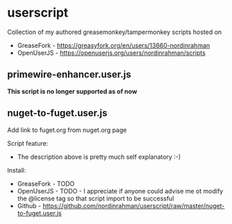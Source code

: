 # userscript
Collection of my authored greasemonkey/tampermonkey scripts hosted on
* GreaseFork - https://greasyfork.org/en/users/13660-nordinrahman
* OpenUserJS - https://openuserjs.org/users/nordinrahman/scripts

## primewire-enhancer.user.js

**This script is no longer supported as of now**

## nuget-to-fuget.user.js

Add link to fuget.org from nuget.org page

Script feature:
* The description above is pretty much self explanatory :-)

Install:
* GreaseFork - TODO
* OpenUserJS - TODO - I appreciate if anyone could advise me ot modify the @license tag so that script import to be successful
* Github     - https://github.com/nordinrahman/userscript/raw/master/nuget-to-fuget.user.js
